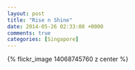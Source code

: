 ```yaml
---
layout: post
title: "Rise n Shine"
date: 2014-05-26 02:33:08 +0000
comments: true
categories: [Singapore]
---
```


{% flickr_image 14068745760 z center %}